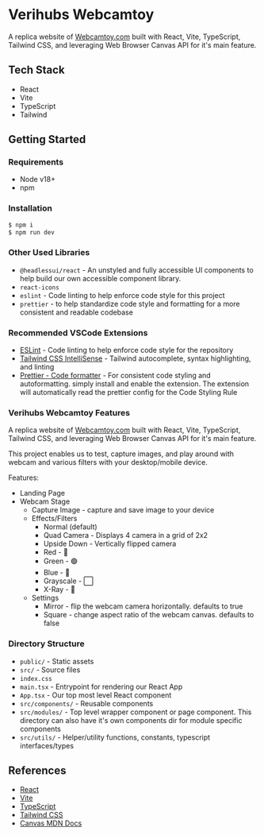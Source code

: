 # Verihubs Webcamtoy

A replica website of [Webcamtoy.com](https://webcamtoy.com) built with React, Vite, TypeScript, Tailwind CSS, and leveraging Web Browser Canvas API for it's main feature. 

## Tech Stack

- React
- Vite
- TypeScript
- Tailwind

## Getting Started

### Requirements

- Node v18+
- npm

### Installation

```bash
$ npm i
$ npm run dev
```

### Other Used Libraries
- `@headlessui/react` - An unstyled and fully accessible UI components to help build our own accessible component library.
- `react-icons`
- `eslint` - Code linting to help enforce code style for this project
- `prettier` - to help standardize code style and formatting for a more consistent and readable codebase

### Recommended VSCode Extensions
- [ESLint](https://marketplace.visualstudio.com/items?itemName=dbaeumer.vscode-eslint) - Code linting to help enforce code style for the repository
- [Tailwind CSS IntelliSense](https://marketplace.visualstudio.com/items?itemName=bradlc.vscode-tailwindcss) - Tailwind autocomplete, syntax highlighting, and linting
- [Prettier - Code formatter](https://marketplace.visualstudio.com/items?itemName=esbenp.prettier-vscode) - For consistent code styling and autoformatting. simply install and enable the extension. The extension will automatically read the prettier config for the Code Styling Rule


### Verihubs Webcamtoy Features

A replica website of [Webcamtoy.com](https://webcamtoy.com) built with React, Vite, TypeScript, Tailwind CSS, and leveraging Web Browser Canvas API for it's main feature.

This project enables us to test, capture images, and play around with webcam and various filters with your desktop/mobile device.

Features:
- Landing Page
- Webcam Stage
  - Capture Image - capture and save image to your device 
  - Effects/Filters
    - Normal (default)
    - Quad Camera - Displays 4 camera in a grid of 2x2
    - Upside Down - Vertically flipped camera
    - Red - 🔴
    - Green - 🟢
    - Blue - 🔵
    - Grayscale - ⬜️
    - X-Ray - 👻
  - Settings
    - Mirror - flip the webcam camera horizontally. defaults to true
    - Square - change aspect ratio of the webcam canvas. defaults to false

### Directory Structure

- `public/` - Static assets
- `src/` - Source files
- `index.css`
- `main.tsx` - Entrypoint for rendering our React App 
- `App.tsx` - Our top most level React component
- `src/components/` - Reusable components
- `src/modules/` - Top level wrapper component or page component. This directory can also have it's own components dir for module specific components
- `src/utils/` - Helper/utility functions, constants, typescript interfaces/types

## References
- [React](https://react.dev/)
- [Vite](https://vitejs.dev/guide/)
- [TypeScript](https://www.typescriptlang.org/docs/)
- [Tailwind CSS](https://tailwindcss.com/)
- [Canvas MDN Docs](https://developer.mozilla.org/en-US/docs/Web/API/CanvasRenderingContext2D/canvas)
